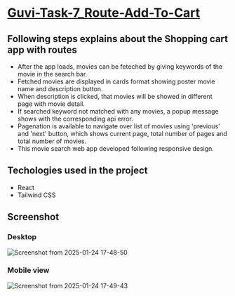 # [Guvi-Task-7_Route-Add-To-Cart](https://guvi-task-7-movie-search.vercel.app/)

## Following steps explains about the Shopping cart app with routes 
-  After the app loads, movies can be feteched by giving keywords of the movie in the search bar.
-  Fetched movies are displayed in cards format showing poster movie name and description button.
-  When description is clicked, that movies will be showed in different page with movie detail.
-  If searched keyword not matched with any movies, a popup message shows with the corresponding api error.
-  Pagenation is available to navigate over list of movies using 'previous' and 'next' button, which shows current page, total number of pages and total number of movies.
-  This movie search web app developed following responsive design.

## Techologies used in the project
- React
- Tailwind CSS

## Screenshot
 
### Desktop 
 ![Screenshot from 2025-01-24 17-48-50](https://github.com/user-attachments/assets/2fe3b3ef-3385-4b1f-b444-0f70528f1c8e)


### Mobile view
![Screenshot from 2025-01-24 17-49-43](https://github.com/user-attachments/assets/6991fe4d-2e6c-4e9f-8151-054cd4edeabd)

